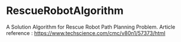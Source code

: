 # RescueRobotAlgorithm
A Solution Algorithm for Rescue Robot Path Planning Problem.
Article reference : https://www.techscience.com/cmc/v80n1/57373/html
